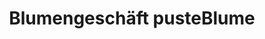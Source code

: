 ---
title: "Blumengeschäft pusteBlume"
url: /berga-wuenschendorf/blumengeschaeft-pusteblume/
shop: Blumen
---